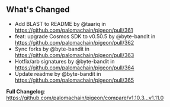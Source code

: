 ## What's Changed
* Add BLAST to README by @taariq in https://github.com/palomachain/pigeon/pull/361
* feat: upgrade Cosmos SDK to v0.50.5 by @byte-bandit in https://github.com/palomachain/pigeon/pull/362
* Sync forks by @byte-bandit in https://github.com/palomachain/pigeon/pull/363
* Hotfix/arb signatures by @byte-bandit in https://github.com/palomachain/pigeon/pull/364
* Update readme by @byte-bandit in https://github.com/palomachain/pigeon/pull/365


**Full Changelog**: https://github.com/palomachain/pigeon/compare/v1.10.3...v1.11.0
